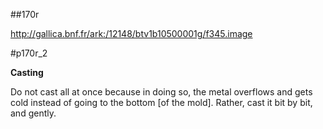 ##170r

http://gallica.bnf.fr/ark:/12148/btv1b10500001g/f345.image

#p170r_2

 

**Casting**

Do not cast all at once because in doing so, the metal overflows and gets cold instead of going to the bottom [of the mold]. Rather, cast it bit by bit, and gently.










